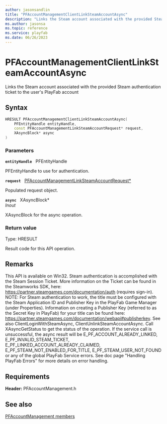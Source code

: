 ```yaml
---
author: jasonsandlin
title: "PFAccountManagementClientLinkSteamAccountAsync"
description: "Links the Steam account associated with the provided Steam authentication ticket to the user's PlayFab account"
ms.author: jasonsa
ms.topic: reference
ms.service: playfab
ms.date: 06/26/2023
---
```


# PFAccountManagementClientLinkSteamAccountAsync  

Links the Steam account associated with the provided Steam authentication ticket to the user's PlayFab account  

## Syntax  
  
```cpp
HRESULT PFAccountManagementClientLinkSteamAccountAsync(  
    PFEntityHandle entityHandle,  
    const PFAccountManagementLinkSteamAccountRequest* request,  
    XAsyncBlock* async  
)  
```  
  
### Parameters  
  
**`entityHandle`** &nbsp; PFEntityHandle  
  
PFEntityHandle to use for authentication.  
  
**`request`** &nbsp; [PFAccountManagementLinkSteamAccountRequest*](../../pfaccountmanagementtypes/structs/pfaccountmanagementlinksteamaccountrequest.md)  
  
Populated request object.  
  
**`async`** &nbsp; XAsyncBlock*  
*_Inout_*  
  
XAsyncBlock for the async operation.  
  
  
### Return value
Type: HRESULT
  
Result code for this API operation.
  
## Remarks  
  
This API is available on Win32. Steam authentication is accomplished with the Steam Session Ticket. More information on the Ticket can be found in the Steamworks SDK, here: https://partner.steamgames.com/documentation/auth (requires sign-in). NOTE: For Steam authentication to work, the title must be configured with the Steam Application ID and Publisher Key in the PlayFab Game Manager (under Properties). Information on creating a Publisher Key (referred to as the Secret Key in PlayFab) for your title can be found here: https://partner.steamgames.com/documentation/webapi#publisherkey. See also ClientLoginWithSteamAsync, ClientUnlinkSteamAccountAsync. Call XAsyncGetStatus to get the status of the operation. If the service call is unsuccessful, the async result will be E_PF_ACCOUNT_ALREADY_LINKED, E_PF_INVALID_STEAM_TICKET, E_PF_LINKED_ACCOUNT_ALREADY_CLAIMED, E_PF_STEAM_NOT_ENABLED_FOR_TITLE, E_PF_STEAM_USER_NOT_FOUND or any of the global PlayFab Service errors. See doc page "Handling PlayFab Errors" for more details on error handling.
  
## Requirements  
  
**Header:** PFAccountManagement.h
  
## See also  
[PFAccountManagement members](../pfaccountmanagement_members.md)  

  
  
